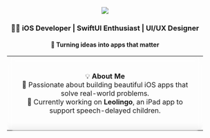 <!-- Add this to your GitHub Profile README.md -->

<div align="center">

<img src="https://capsule-render.vercel.app/api?type=waving&color=6A5ACD&height=200&section=header&text=Hi%20there,%20I'm%20Sachin%20👋&fontSize=40&fontColor=ffffff" />

### 👨‍💻 iOS Developer | SwiftUI Enthusiast | UI/UX Designer  
#### 🚀 Turning ideas into apps that matter

</div>



<div align="center">

<table style="width:90%;">
  <tr>
    <td align="center" style="background: rgba(255, 255, 255, 0.05); backdrop-filter: blur(8px); border-radius: 15px; padding: 20px;">
      
💡 **About Me**  
🧠 Passionate about building beautiful iOS apps that solve real-world problems.  
🎯 Currently working on **Leolingo**, an iPad app to support speech-delayed children.  


